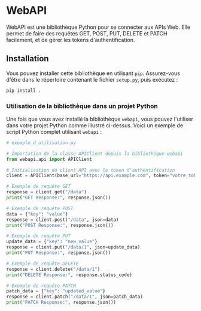 # WebAPI

WebAPI est une bibliothèque Python pour se connecter aux APIs Web. Elle permet de faire des requêtes GET, POST, PUT, DELETE et PATCH facilement, et de gérer les tokens d'authentification.

## Installation

Vous pouvez installer cette bibliothèque en utilisant `pip`. Assurez-vous d'être dans le répertoire contenant le fichier `setup.py`, puis exécutez :

```bash
pip install .
```

### Utilisation de la bibliothèque dans un projet Python

Une fois que vous avez installé la bibliothèque `webapi`, vous pouvez l'utiliser dans votre projet Python comme illustré ci-dessus. Voici un exemple de script Python complet utilisant `webapi` :

```python
# exemple_d_utilisation.py

# Importation de la classe APIClient depuis la bibliothèque webapi
from webapi.api import APIClient

# Initialisation du client API avec le token d'authentification
client = APIClient(base_url="https://api.example.com", token="votre_token")

# Exemple de requête GET
response = client.get("/data")
print("GET Response:", response.json())

# Exemple de requête POST
data = {"key": "value"}
response = client.post("/data", json=data)
print("POST Response:", response.json())

# Exemple de requête PUT
update_data = {"key": "new_value"}
response = client.put("/data/1", json=update_data)
print("PUT Response:", response.json())

# Exemple de requête DELETE
response = client.delete("/data/1")
print("DELETE Response:", response.status_code)

# Exemple de requête PATCH
patch_data = {"key": "updated_value"}
response = client.patch("/data/1", json=patch_data)
print("PATCH Response:", response.json())
```